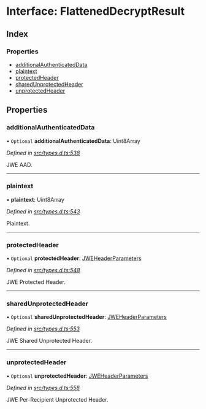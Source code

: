 # Interface: FlattenedDecryptResult

## Index

### Properties

* [additionalAuthenticatedData](_types_d_.flatteneddecryptresult.md#additionalauthenticateddata)
* [plaintext](_types_d_.flatteneddecryptresult.md#plaintext)
* [protectedHeader](_types_d_.flatteneddecryptresult.md#protectedheader)
* [sharedUnprotectedHeader](_types_d_.flatteneddecryptresult.md#sharedunprotectedheader)
* [unprotectedHeader](_types_d_.flatteneddecryptresult.md#unprotectedheader)

## Properties

### additionalAuthenticatedData

• `Optional` **additionalAuthenticatedData**: Uint8Array

*Defined in [src/types.d.ts:538](https://github.com/panva/jose/blob/v3.7.0/src/types.d.ts#L538)*

JWE AAD.

___

### plaintext

•  **plaintext**: Uint8Array

*Defined in [src/types.d.ts:543](https://github.com/panva/jose/blob/v3.7.0/src/types.d.ts#L543)*

Plaintext.

___

### protectedHeader

• `Optional` **protectedHeader**: [JWEHeaderParameters](_types_d_.jweheaderparameters.md)

*Defined in [src/types.d.ts:548](https://github.com/panva/jose/blob/v3.7.0/src/types.d.ts#L548)*

JWE Protected Header.

___

### sharedUnprotectedHeader

• `Optional` **sharedUnprotectedHeader**: [JWEHeaderParameters](_types_d_.jweheaderparameters.md)

*Defined in [src/types.d.ts:553](https://github.com/panva/jose/blob/v3.7.0/src/types.d.ts#L553)*

JWE Shared Unprotected Header.

___

### unprotectedHeader

• `Optional` **unprotectedHeader**: [JWEHeaderParameters](_types_d_.jweheaderparameters.md)

*Defined in [src/types.d.ts:558](https://github.com/panva/jose/blob/v3.7.0/src/types.d.ts#L558)*

JWE Per-Recipient Unprotected Header.
